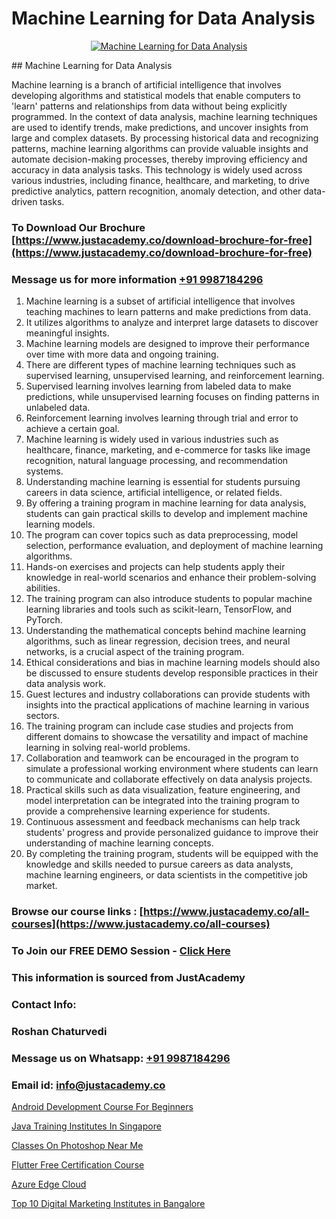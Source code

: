 # Machine Learning for Data Analysis

<p align="center">
  <a href="https://justacademy.co/course-detail/machine-learning">
    <img src="https://justacademy.co/storage2/course_image/1709713428_course_image.webp" alt="Machine Learning for Data Analysis">
  </a>
</p>
## Machine Learning for Data Analysis

Machine learning is a branch of artificial intelligence that involves developing algorithms and statistical models that enable computers to 'learn' patterns and relationships from data without being explicitly programmed. In the context of data analysis, machine learning techniques are used to identify trends, make predictions, and uncover insights from large and complex datasets. By processing historical data and recognizing patterns, machine learning algorithms can provide valuable insights and automate decision-making processes, thereby improving efficiency and accuracy in data analysis tasks. This technology is widely used across various industries, including finance, healthcare, and marketing, to drive predictive analytics, pattern recognition, anomaly detection, and other data-driven tasks.
### To Download Our Brochure [https://www.justacademy.co/download-brochure-for-free](https://www.justacademy.co/download-brochure-for-free)
### Message us for more information [+91 9987184296](https://api.whatsapp.com/send?phone=919987184296)
1) Machine learning is a subset of artificial intelligence that involves teaching machines to learn patterns and make predictions from data.
2) It utilizes algorithms to analyze and interpret large datasets to discover meaningful insights.
3) Machine learning models are designed to improve their performance over time with more data and ongoing training.
4) There are different types of machine learning techniques such as supervised learning, unsupervised learning, and reinforcement learning.
5) Supervised learning involves learning from labeled data to make predictions, while unsupervised learning focuses on finding patterns in unlabeled data.
6) Reinforcement learning involves learning through trial and error to achieve a certain goal.
7) Machine learning is widely used in various industries such as healthcare, finance, marketing, and e-commerce for tasks like image recognition, natural language processing, and recommendation systems.
8) Understanding machine learning is essential for students pursuing careers in data science, artificial intelligence, or related fields.
9) By offering a training program in machine learning for data analysis, students can gain practical skills to develop and implement machine learning models.
10) The program can cover topics such as data preprocessing, model selection, performance evaluation, and deployment of machine learning algorithms.
11) Hands-on exercises and projects can help students apply their knowledge in real-world scenarios and enhance their problem-solving abilities.
12) The training program can also introduce students to popular machine learning libraries and tools such as scikit-learn, TensorFlow, and PyTorch.
13) Understanding the mathematical concepts behind machine learning algorithms, such as linear regression, decision trees, and neural networks, is a crucial aspect of the training program.
14) Ethical considerations and bias in machine learning models should also be discussed to ensure students develop responsible practices in their data analysis work.
15) Guest lectures and industry collaborations can provide students with insights into the practical applications of machine learning in various sectors.
16) The training program can include case studies and projects from different domains to showcase the versatility and impact of machine learning in solving real-world problems.
17) Collaboration and teamwork can be encouraged in the program to simulate a professional working environment where students can learn to communicate and collaborate effectively on data analysis projects.
18) Practical skills such as data visualization, feature engineering, and model interpretation can be integrated into the training program to provide a comprehensive learning experience for students.
19) Continuous assessment and feedback mechanisms can help track students' progress and provide personalized guidance to improve their understanding of machine learning concepts.
20) By completing the training program, students will be equipped with the knowledge and skills needed to pursue careers as data analysts, machine learning engineers, or data scientists in the competitive job market.

### Browse our course links : [https://www.justacademy.co/all-courses](https://www.justacademy.co/all-courses) 
### To Join our FREE DEMO Session - [Click Here](https://www.justacademy.co/register-for-course-demo)


### This information is sourced from JustAcademy
### Contact Info:
### Roshan Chaturvedi
### Message us on Whatsapp: [+91 9987184296](https://api.whatsapp.com/send?phone=919987184296)
### Email id: [info@justacademy.co](mailto:info@justacademy.co)
                
[Android Development Course For Beginners](https://www.linkedin.com/pulse/android-development-course-beginners-justacademy-my9sc/)

[Java Training Institutes In Singapore](https://www.linkedin.com/pulse/java-training-institutes-singapore-justacademy-berlin-e6mfe?trackingId=3mhzUDdOyKqdIr%2BN6Bhhlw%3D%3D&lipi=urn%3Ali%3Apage%3Ad_flagship3_company_admin%3Bjmi5U8HnRnGuyDtWTpE8KQ%3D%3D)

[Classes On Photoshop Near Me](https://medium.com/@ranepooja/classes-on-photoshop-near-me-a2de3f5f2963)

[Flutter Free Certification Course](https://medium.com/@AkashSingh2052/flutter-free-certification-course-17c1adf6819f)

[Azure Edge Cloud](https://justacademyin.github.io/justacademy/azure-edge-cloud)

[Top 10 Digital Marketing Institutes in Bangalore](https://justacademyin.github.io/justacademy/top-10-digital-marketing-institutes-in-bangalore)

